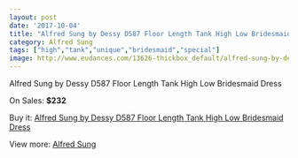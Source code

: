 ```yaml
---
layout: post
date: '2017-10-04'
title: "Alfred Sung by Dessy D587 Floor Length Tank High Low Bridesmaid Dress"
category: Alfred Sung
tags: ["high","tank","unique","bridesmaid","special"]
image: http://www.eudances.com/13626-thickbox_default/alfred-sung-by-dessy-d587-floor-length-tank-high-low-bridesmaid-dress.jpg
---
```

Alfred Sung by Dessy D587 Floor Length Tank High Low Bridesmaid Dress

On Sales: **$232**
<a href="https://www.eudances.com/en/alfred-sung/4106-alfred-sung-by-dessy-d587-floor-length-tank-high-low-bridesmaid-dress.html"><amp-img layout="responsive" width="600" height="600" src="//www.eudances.com/13626-thickbox_default/alfred-sung-by-dessy-d587-floor-length-tank-high-low-bridesmaid-dress.jpg" alt="Alfred Sung by Dessy D587 Floor Length Tank High Low Bridesmaid Dress 0" /></a>
<a href="https://www.eudances.com/en/alfred-sung/4106-alfred-sung-by-dessy-d587-floor-length-tank-high-low-bridesmaid-dress.html"><amp-img layout="responsive" width="600" height="600" src="//www.eudances.com/13629-thickbox_default/alfred-sung-by-dessy-d587-floor-length-tank-high-low-bridesmaid-dress.jpg" alt="Alfred Sung by Dessy D587 Floor Length Tank High Low Bridesmaid Dress 1" /></a>
<a href="https://www.eudances.com/en/alfred-sung/4106-alfred-sung-by-dessy-d587-floor-length-tank-high-low-bridesmaid-dress.html"><amp-img layout="responsive" width="600" height="600" src="//www.eudances.com/13628-thickbox_default/alfred-sung-by-dessy-d587-floor-length-tank-high-low-bridesmaid-dress.jpg" alt="Alfred Sung by Dessy D587 Floor Length Tank High Low Bridesmaid Dress 2" /></a>
<a href="https://www.eudances.com/en/alfred-sung/4106-alfred-sung-by-dessy-d587-floor-length-tank-high-low-bridesmaid-dress.html"><amp-img layout="responsive" width="600" height="600" src="//www.eudances.com/13627-thickbox_default/alfred-sung-by-dessy-d587-floor-length-tank-high-low-bridesmaid-dress.jpg" alt="Alfred Sung by Dessy D587 Floor Length Tank High Low Bridesmaid Dress 3" /></a>

Buy it: [Alfred Sung by Dessy D587 Floor Length Tank High Low Bridesmaid Dress](https://www.eudances.com/en/alfred-sung/4106-alfred-sung-by-dessy-d587-floor-length-tank-high-low-bridesmaid-dress.html "Alfred Sung by Dessy D587 Floor Length Tank High Low Bridesmaid Dress")

View more: [Alfred Sung](https://www.eudances.com/en/52-alfred-sung "Alfred Sung")